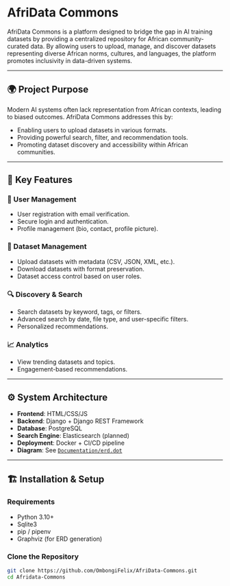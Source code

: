 # AfriData Commons

AfriData Commons is a platform designed to bridge the gap in AI training datasets by providing a centralized repository for African community-curated data. By allowing users to upload, manage, and discover datasets representing diverse African norms, cultures, and languages, the platform promotes inclusivity in data-driven systems.

---

## 🌍 Project Purpose

Modern AI systems often lack representation from African contexts, leading to biased outcomes. AfriData Commons addresses this by:

- Enabling users to upload datasets in various formats.
- Providing powerful search, filter, and recommendation tools.
- Promoting dataset discovery and accessibility within African communities.

---

## 🧩 Key Features

### 👤 User Management
- User registration with email verification.
- Secure login and authentication.
- Profile management (bio, contact, profile picture).

### 📂 Dataset Management
- Upload datasets with metadata (CSV, JSON, XML, etc.).
- Download datasets with format preservation.
- Dataset access control based on user roles.

### 🔍 Discovery & Search
- Search datasets by keyword, tags, or filters.
- Advanced search by date, file type, and user-specific filters.
- Personalized recommendations.

### 📈 Analytics
- View trending datasets and topics.
- Engagement-based recommendations.

---

## ⚙️ System Architecture

- **Frontend**: HTML/CSS/JS 
- **Backend**: Django + Django REST Framework
- **Database**: PostgreSQL
- **Search Engine**: Elasticsearch (planned)
- **Deployment**: Docker + CI/CD pipeline
- **Diagram**: See [`Documentation/erd.dot`](../Documentation/erd.dot)

---

## 🏗️ Installation & Setup

### Requirements
- Python 3.10+
- Sqlite3
- pip / pipenv
- Graphviz (for ERD generation)

### Clone the Repository
```bash
git clone https://github.com/OmbongiFelix/AfriData-Commons.git
cd Afridata-Commons
